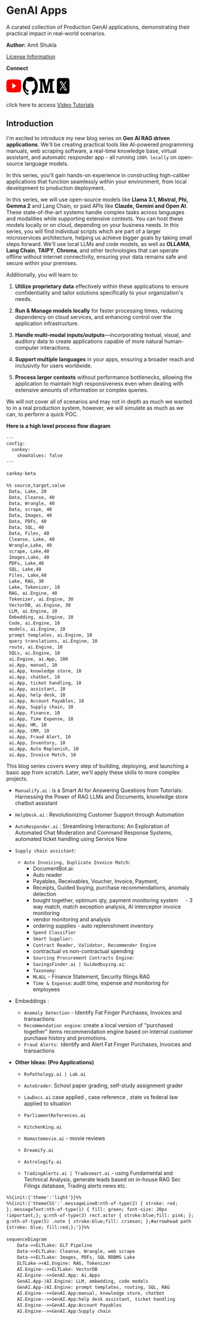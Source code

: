 # GenAI Apps

A curated collection of Production GenAI applications, demonstrating their practical impact in real-world scenarios.

**Author:** Amit Shukla

[License Information](https://github.com/AmitXShukla/GenAI/blob/master/LICENSE)

**Connect**

[<img src="https://github.com/AmitXShukla/AmitXShukla.github.io/blob/master/assets/icons/youtube.svg" width=40 height=50>](https://youtube.com/@Amit.Shukla)
[<img src="https://github.com/AmitXShukla/AmitXShukla.github.io/blob/master/assets/icons/github.svg" width=40 height=50>](https://github.com/AmitXShukla)
[<img src="https://github.com/AmitXShukla/AmitXShukla.github.io/blob/master/assets/icons/medium.svg" width=40 height=50>](https://medium.com/@Amit-Shukla)
[<img src="https://github.com/AmitXShukla/AmitXShukla.github.io/blob/master/assets/icons/twitter_1.svg" width=40 height=50>](https://x.com/@ashuklax)

click here to access [Video Tutorials](https://youtube.com/@Amit.Shukla)

## Introduction

I'm excited to introduce my new blog series on **Gen AI RAG driven applications**. We'll be creating practical tools like AI-powered programming manuals, web scraping software, a real-time knowledge base, virtual assistant, and automatic responder app - all running `100% locally` on open-source language models.

In this series, you'll gain hands-on experience in constructing high-caliber applications that function seamlessly within your environment, from local development to production deployment.

In this series, we will use open-source models like **Llama 3.1, Mistral, Phi, Gemma 2** and Lang Chain, or paid APIs like **Claude, Gemini and Open AI**.
These state-of-the-art systems handle complex tasks across languages and modalities while supporting extensive contexts. 
You can host these models locally or on cloud, depending on your business needs.
In this series, you will find individual scripts which are part of a larger microservices architecture, helping us achieve bigger goals by taking small steps forward. We'll use local LLMs and code models, as well as **OLLAMA**, **Lang Chain**, **TAIPY**, **Chroma**, and other technologies that can operate offline without internet connectivity, ensuring your data remains safe and secure within your premises.

Additionally, you will learn to:

1. **Utilize proprietary data** effectively within these applications to ensure confidentiality and tailor solutions specifically to your organization's needs.

2. **Run & Manage models locally** for faster processing times, reducing dependency on cloud services, and enhancing control over the application infrastructure.

3. **Handle multi-modal inputs/outputs**—incorporating textual, visual, and auditory data to create applications capable of more natural human-computer interactions.

4. **Support multiple languages** in your apps, ensuring a broader reach and inclusivity for users worldwide.

5. **Process larger contexts** without performance bottlenecks, allowing the application to maintain high responsiveness even when dealing with extensive amounts of information or complex queries.

We will not cover all of scenarios and may not in depth as much we wanted to in a real production system, however, we will simulate as much as we can, to perform a quick POC.

**Here is a high level process flow diagram**

```mermaid
---
config:
  sankey:
    showValues: false
---

sankey-beta

%% source,target,value
 Data, Lake, 20
 Data, Cleanse, 40
 Data, Wrangle, 40
 Data, scrape, 40
 Data, Images, 40
 Data, PDFs, 40
 Data, SQL, 40
 Data, Files, 40
 Cleanse, Lake, 40
 Wrangle,Lake, 40
 scrape, Lake,40
 Images,Lake, 40
 PDFs, Lake,40
 SQL, Lake,40
 Files, Lake,40
 Lake, RAG, 30
 Lake, Tokenizer, 10
 RAG, ai.Engine, 40
 Tokenizer, ai.Engine, 30
 VectorDB, ai.Engine, 30
 LLM, ai.Engine, 10
 Embedding, ai.Engine, 10
 Code, ai.Engine, 10
 models, ai.Engine, 10
 prompt templates, ai.Engine, 10
 query translations, ai.Engine, 10
 route, ai.Engine, 10
 SQLs, ai.Engine, 10
 ai.Engine, ai.App, 100
 ai.App, manual, 10
 ai.App, knowledge store, 10
 ai.App, chatbot, 10
 ai.App, ticket handling, 10
 ai.App, assistant, 10
 ai.App, help desk, 10
 ai.App, Account Payables, 10
 ai.App, Supply chain, 10
 ai.App, Finance, 10
 ai.App, Time Expense, 10
 ai.App, HR, 10
 ai.App, CRM, 10
 ai.App, Fraud Alert, 10
 ai.App, Inventory, 10
 ai.App, Auto Replenish, 10
 ai.App, Invoice Match, 10

```

This blog series covers every step of building, deploying, and launching a basic app from scratch. Later, we'll apply these skills to more complex projects.

- `Manualify.ai` : is a Smart AI for Answering Questions from Tutorials: Harnessing the Power of RAG LLMs and Documents, knowledge store chatbot assistant
- `HelpDesk.ai` : Revolutionizing Customer Support through Automation
- `AutoResponder.ai` : Streamlining Interactions: An Exploration of Automated Chat Moderation and Command Response Systems, automated ticket handling using Service Now

- `Supply chain assistant`:

    - `Auto Invoicing, Duplicate Invoice Match`: 
        - DocumentBot.ai: 
        - Auto reader
        - Payables, Receivables, Voucher, Invoice, Payment, 
        - Receipts, Guided buying, purchase recommendations, anomaly detection
        - bought together, optimum qty, payment monitoring system
        - 3 way match, match exception analysis, AI interceptor invoice monitoring
		- vendor monitoring and analysis
		- ordering supplies - auto replenishment inventory
        - `Spend Classifier`
        - `Smart Supplier:`
        - `Contract Reader, Validator, Recommender Engine`
        - contractual vs non-contractual spending
        - `Sourcing Procurement Contracts Engine`:
        - `SavingsFinder.ai | Guidedbuying.ai`:
        - `Taxonomy`:
        - `ML4GL` - Finance Statement, Security filings RAG
        - `Time & Expense`: audit time, expense and monitoring for employees

- Embeddings :
    
    - `Anomaly Detection` - Identify Fat Finger Purchases, Invoices and transactions
      
    - `Recommendation engine`: create a local version of "purchased together" items recommendation engine based on internal customer purchase history and promotions.
    
    - `Fraud Alerts`:  Identify and Alert Fat Finger Purchases, Invoices and transactions

- **Other Ideas: (Pro Applications)**

    - `RxPathology.ai | Lab.ai`
        
    - `AutoGrader`: School paper grading, self-study assignment grader
    
    - `LawDocs.ai` case applied , case reference , state vs federal law applied to situation

    - `ParliamentReferences.ai`
    - `KitchenKing.ai`
    - `Namastemovie.ai` - movie reviews
    - `Dreamify.ai`
    - `Astrologify.ai`
    - `TradingAlerts.ai | Tradesmart.ai` - using Fundamental and Technical Analysis, generate leads based on in-house RAG Sec Filings database, Trading alerts news etc.

```mermaid
%%{init:{'theme':'light'}}%%
%%{init:{'themeCSS':'.messageLine0:nth-of-type(2) { stroke: red; };.messageText:nth-of-type(1) { fill: green; font-size: 20px !important;}; g:nth-of-type(3) rect.actor { stroke:blue;fill: pink; }; g:nth-of-type(5) .note { stroke:blue;fill: crimson; };#arrowhead path {stroke: blue; fill:red;};'}}%%

sequenceDiagram
	Data->>ELTLake: ELT Pipeline
	Data->>ELTLake: Cleanse, Wrangle, web scrape
	Data->>ELTLake: Images, PDFs, SQL RDBMS Lake
	ELTLake->>AI.Engine: RAG, Tokenizer
	AI.Engine-->>ELTLake: VectorDB
	AI.Engine-->>GenAI.App: Ai.Apps
	GenAI.App-)AI.Engine: LLM, embedding, code models
	GenAI.App-)AI.Engine: prompt templates, routing, SQL, RAG
	AI.Engine-->>GenAI.App:manual, knowledge store, chatbot
	AI.Engine-->>GenAI.App:help desk assistant, ticket handling
	AI.Engine-->>GenAI.App:Account Payables
	AI.Engine-->>GenAI.App:Supply chain 
```